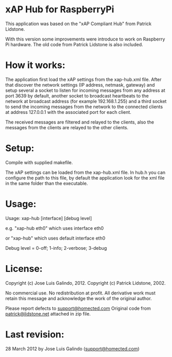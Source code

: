 xAP Hub for RaspberryPi
=======================

This application was based on the "xAP Compliant Hub" from Patrick Lidstone.

With this version some improvements were introduce to work on Raspberry Pi hardware. The old code from Patrick Lidstone is also included.


How it works:
=============

The application first load the xAP settings from the xap-hub.xml file. After that discover the network settings (IP address, netmask, gateway) and setup several a socket to listen for incoming messages from any address at port 3639 by default, another socket to broadcast heartbeats to the network at broadcast    address (for example 192.168.1.255) and a third socket to send the incoming    messages from the network to the connected clients at address 127.0.0.1 with    the associated port for each client.

The received messages are filtered and relayed to the clients, also the messages from the clients are relayed to the other clients.


Setup:
======

Compile with supplied makefile.

The xAP settings can be loaded from the xap-hub.xml file. In hub.h you can configure the path to this file, by default the application look for the xml file in the same folder than the executable.


Usage:
======

Usage: xap-hub [interface] [debug level]

e.g. "xap-hub eth0" 
which uses interface eth0 

or "xap-hub"
which uses default interface eth0

Debug level = 0-off; 1-info; 2-verbose; 3-debug


License:
========

Copyright (c) Jose Luis Galindo, 2012.
Copyright (c) Patrick Lidstone, 2002.
   
No commercial use.
No redistribution at profit.
All derivative work must retain this message and
acknowledge the work of the original author.  

Please report defects to support@homected.com
Original code from patrick@lidstone.net attached in zip file.


Last revision: 
==============

28 March 2012 by Jose Luis Galindo (support@homected.com)
